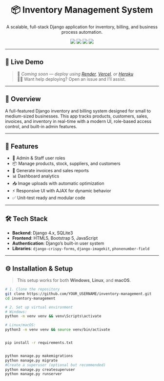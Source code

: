 <div align="center">
  <h1>📦 Inventory Management System</h1>
  <p>A scalable, full-stack Django application for inventory, billing, and business process automation.</p>

  <img src="https://img.shields.io/github/actions/workflow/status/YOUR_USERNAME/inventory-management/main.yml?label=Build&logo=github&style=flat-square" />
  <img src="https://img.shields.io/badge/Python-3.10-blue?logo=python" />
  <img src="https://img.shields.io/badge/Django-4.x-green?logo=django" />
  <img src="https://img.shields.io/badge/License-MIT-lightgrey" />
</div>

---

## 🔗 Live Demo

> 🚧 _Coming soon — deploy using [Render](https://render.com), [Vercel](https://vercel.com), or [Heroku](https://heroku.com)_  
> 🧑‍💻 Want help deploying? Open an issue and I’ll assist.

---

## 📝 Overview

A full-featured Django inventory and billing system designed for small to medium-sized businesses. This app tracks products, customers, sales, invoices, and inventory in real-time with a modern UI, role-based access control, and built-in admin features.

---

## 🚀 Features

- 🔐 Admin & Staff user roles
- 📦 Manage products, stock, suppliers, and customers
- 🧾 Generate invoices and sales reports
- 📊 Dashboard analytics
- 📥 Image uploads with automatic optimization
- ⚡ Responsive UI with AJAX for dynamic behavior
- ✅ Unit-test ready and modular code

---

## 🛠️ Tech Stack

- **Backend**: Django 4.x, SQLite3
- **Frontend**: HTML5, Bootstrap 5, JavaScript
- **Authentication**: Django’s built-in user system
- **Libraries**: `django-crispy-forms`, `django-imagekit`, `phonenumber-field`

---

## ⚙️ Installation & Setup

> This setup works for both **Windows**, **Linux**, and **macOS**.

```bash
# 1. Clone the repository
git clone https://github.com/YOUR_USERNAME/inventory-management.git
cd inventory-management

# 2. Set up virtual environment
# Windows:
python -m venv venv && venv\Scripts\activate

# Linux/macOS:
python3 -m venv venv && source venv/bin/activate


pip install -r requirements.txt


python manage.py makemigrations
python manage.py migrate
#Create a superuser (optional but recommended)
python manage.py createsuperuser
python manage.py runserver



